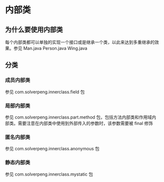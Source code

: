 # 内部类
## 为什么要使用内部类
每个内部类都可以单独的实现一个接口或是继承一个类，以此来达到多重继承的效果。参见 Man.java Person.java Wing.java
## 分类
### 成员内部类
参见 com.solverpeng.innerclass.field 包
### 局部内部类
参见 com.solverpeng.innerclass.part.method 包，包括方法内部类和作用域内部类。需要注意在内部类中使用到外部传入的参数时，该参数需要被 final 修饰
### 匿名内部类
参见 com.solverpeng.innerclass.anonymous 包
### 静态内部类
参见 com.solverpeng.innerclass.mystatic 包
